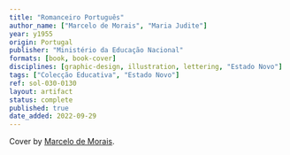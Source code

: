 ```yaml
---
title: "Romanceiro Português"
author_name: ["Marcelo de Morais", "Maria Judite"]
year: y1955
origin: Portugal
publisher: "Ministério da Educação Nacional"
formats: [book, book-cover]
disciplines: [graphic-design, illustration, lettering, "Estado Novo"]
tags: ["Colecção Educativa", "Estado Novo"]
ref: sol-030-0130
layout: artifact
status: complete
published: true
date_added: 2022-09-29
---
```


Cover by <a class="text cat-link author" href="/publishers/Marcelo de Morais/">Marcelo de Morais</a>.
